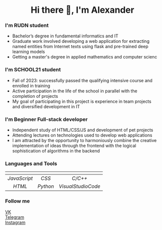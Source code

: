 <h1 align="center"> Hi there 👋, I'm Alexander</h1>

### I'm RUDN student 
- Bachelor’s degree in fundamental informatics and IT
- Graduate work involved developing a web application for extracting named entities from Internet texts using flask and pre-trained deep learning models
- Getting a master's degree in applied mathematics and computer scienc

### I'm SCHOOL21 student
- Fall of 2023: successfully passed the qualifying intensive course and enrolled in training
- Active participation in the life of the school in parallel with the completion of projects
- My goal of participating in this project is experience in team projects and diversified development in IT

### I'm Beginner Full-stack developer
- Independent study of HTML/CSS/JS and development of pet projects
- Attending lectures on technologies used to develop web applications
- I am attracted by the opportunity to harmoniously combine the creative implementation of ideas through the frontend with the logical sophistication of algorithms in the backend

### Languages and Tools
| <!-- -->      | <!-- -->        | <!-- -->           |
|:-------------:|:---------------:|:------------------:|
| *JavaScript*  | *CSS*           | *C/C++*            |
| *HTML*        | *Python*        | *VisualStudioCode* |

### Follow me
[VK](https://vk.com/sandwor)  
[Telegram](https://t.me/sandwor)  
[Instagram](https://www.instagram.com/sandwor)  
